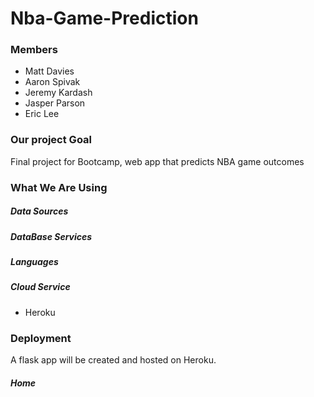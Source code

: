 # Nba-Game-Prediction  

### Members
- Matt Davies
- Aaron Spivak
- Jeremy Kardash
- Jasper Parson
- Eric Lee

### Our project Goal  
Final project for Bootcamp, web app that predicts NBA game outcomes

### What We Are Using

##### Data Sources 

##### DataBase Services                                                  
                                                 
##### Languages      
  
##### Cloud Service  
* Heroku 

### Deployment

A flask app will be created and hosted on Heroku.

##### Home 
